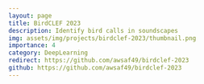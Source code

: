 ```yaml
---
layout: page
title: BirdCLEF 2023
description: Identify bird calls in soundscapes
img: assets/img/projects/birdclef-2023/thumbnail.png
importance: 4
category: DeepLearning
redirect: https://github.com/awsaf49/birdclef-2023
github: https://github.com/awsaf49/birdclef-2023
---
```

